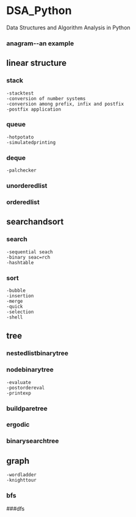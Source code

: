 # DSA_Python
Data Structures and Algorithm Analysis in Python

### anagram--an example

## linear structure
### stack
    -stacktest
    -conversion of number systems
    -conversion among prefix, infix and postfix
    -postfix application
### queue
    -hotpotato
    -simulatedprinting
### deque
    -palchecker
### unorderedlist
### orderedlist

## searchandsort
### search
    -sequential seach
    -binary seac=rch
    -hashtable
### sort 
    -bubble 
    -insertion
    -merge
    -quick
    -selection
    -shell
## tree
### nestedlistbinarytree
### nodebinarytree
    -evaluate
    -postordereval
    -printexp
### buildparetree
### ergodic
### binarysearchtree
## graph
    -wordladder
    -knighttour
### bfs
###dfs

